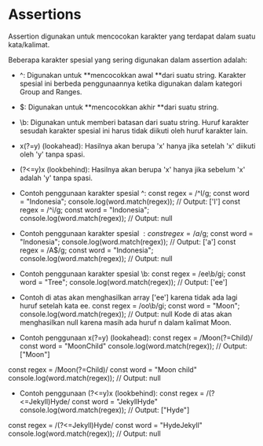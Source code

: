 # Assertions
Assertion digunakan untuk mencocokan karakter yang terdapat dalam suatu kata/kalimat.

Beberapa karakter spesial yang sering digunakan dalam assertion adalah:

* ^: Digunakan untuk **mencocokkan awal **dari suatu string. Karakter spesial ini berbeda penggunaannya ketika digunakan dalam kategori Group and Ranges.
* $: Digunakan untuk **mencocokkan akhir **dari suatu string.
* \b: Digunakan untuk memberi batasan dari suatu string. Huruf karakter sesudah karakter spesial ini harus tidak diikuti oleh huruf karakter lain.
* x(?=y) (lookahead): Hasilnya akan berupa 'x' hanya jika setelah 'x' diikuti oleh 'y' tanpa spasi.
* (?<=y)x (lookbehind): Hasilnya akan berupa 'x' hanya jika sebelum 'x' adalah 'y' tanpa spasi.

* Contoh penggunaan karakter spesial ^:
const regex = /^I/g;
const word = "Indonesia";
console.log(word.match(regex)); // Output: ['I']
const regex = /^i/g;
const word = "Indonesia";
console.log(word.match(regex)); // Output: null

* Contoh penggunaan karakter spesial $:
const regex = /a$/g;
const word = "Indonesia";
console.log(word.match(regex)); // Output: ['a']
const regex = /A$/g;
const word = "Indonesia";
console.log(word.match(regex)); // Output: null

* Contoh penggunaan karakter spesial \b:
const regex = /ee\b/gi;
const word = "Tree";
console.log(word.match(regex)); // Output: ['ee']

* Contoh di atas akan menghasilkan array ['ee'] karena tidak ada lagi huruf setelah kata ee.
const regex = /oo\b/gi;
const word = "Moon";
console.log(word.match(regex)); // Output: null
Kode di atas akan menghasilkan null karena masih ada huruf n dalam kalimat Moon.

* Contoh penggunaan x(?=y) (lookahead):
const regex = /Moon(?=Child)/
const word = "MoonChild"
console.log(word.match(regex)); // Output: ["Moon"]

const regex = /Moon(?=Child)/
const word = "Moon child"
console.log(word.match(regex)); // Output: null

* Contoh penggunaan (?<=y)x (lookbehind):
const regex = /(?<=Jekyll)Hyde/
const word = "JekyllHyde"
console.log(word.match(regex)); // Output: ["Hyde"]

const regex = /(?<=Jekyll)Hyde/
const word = "HydeJekyll"
console.log(word.match(regex)); // Output: null